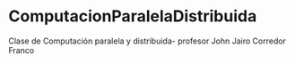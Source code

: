# ComputacionParalelaDistribuida
Clase de Computación paralela y distribuida- profesor John Jairo Corredor Franco
